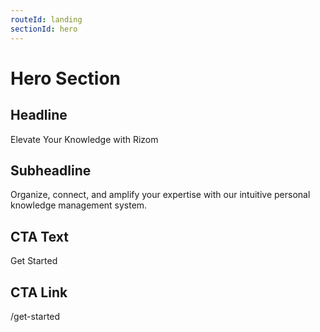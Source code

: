 ```yaml
---
routeId: landing
sectionId: hero
---
```


# Hero Section

## Headline

Elevate Your Knowledge with Rizom

## Subheadline

Organize, connect, and amplify your expertise with our intuitive personal knowledge management system.

## CTA Text

Get Started

## CTA Link

/get-started
